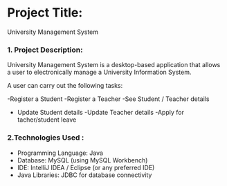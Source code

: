 # Project Title:
 University Management System 

### 1. Project Description:
University Management System is a desktop-based application that allows a user to electronically manage a University Information System.

A user can carry out the following tasks:

-Register a Student
-Register a Teacher
-See Student / Teacher details
- Update Student details
-Update Teacher details
-Apply for tacher/student leave

 ### 2.Technologies Used :
* Programming Language: Java
* Database: MySQL (using MySQL Workbench)
* IDE: IntelliJ IDEA / Eclipse (or any preferred IDE)
* Java Libraries: JDBC for database connectivity
